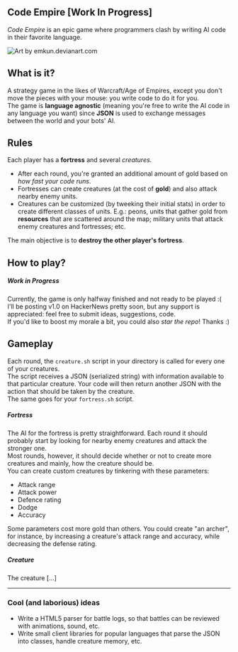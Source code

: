 Code Empire [Work In Progress]
-----------
*Code Empire* is an epic game where programmers clash by writing AI code in their favorite language.<br>

![Art by emkun.devianart.com](http://fc07.deviantart.net/fs70/f/2011/196/0/b/battle_by_emkun-d3s71ke.png "Art by emkun.devianart.com")

## What is it?
A strategy game in the likes of Warcraft/Age of Empires, except you don't move the pieces with your mouse: you write code to do it for you.<br>
The game is **language agnostic** (meaning you're free to write the AI code in any language you want) since **JSON** is used to exchange messages between the world and your bots' AI.<br>

## Rules
Each player has a **fortress** and several *creatures*.<br>
* After each round, you're granted an additional amount of gold based on _how fast your code runs_.
* Fortresses can create creatures (at the cost of **gold**) and also attack nearby enemy units. 
* Creatures can be customized (by tweeking their initial stats) in order to create different classes of units. E.g.: peons, units that gather gold from **resources** that are scattered around the map; military units that attack enemy creatures and fortresses; etc.<br>

The main objective is to **destroy the other player's fortress**.

## How to play?
##### Work in Progress
Currently, the game is only halfway finished and not ready to be played :(<br>
I'll be posting v1.0 on HackerNews pretty soon, but any support is appreciated: feel free to submit ideas, suggestions, code.<br>
If you'd like to boost my morale a bit, you could also *star the repo*! Thanks :)<br>

## Gameplay
Each round, the ```creature.sh``` script in your directory is called for every one of your creatures.<br>
The script receives a JSON (serialized string) with information available to that particular creature. Your code will then return another JSON with the action that should be taken by the creature.<br>
The same goes for your ```fortress.sh``` script.<br>

##### Fortress
The AI for the fortress is pretty straightforward. Each round it should probably start by looking for nearby enemy creatures and attack the stronger one.<br>
Most rounds, however, it should decide whether or not to create more creatures and mainly, how the creature should be.<br>
You can create custom creatures by tinkering with these parameters:
- Attack range
- Attack power
- Defence rating
- Dodge
- Accuracy

Some parameters cost more gold than others. You could create "an archer", for instance, by increasing a creature's attack range and accuracy, while decreasing the defense rating.

##### Creature
The creature [...]

---

### Cool (and laborious) ideas
- Write a HTML5 parser for battle logs, so that battles can be reviewed with animations, sound, etc.
- Write small client libraries for popular languages that parse the JSON into classes, handle creature memory, etc.
